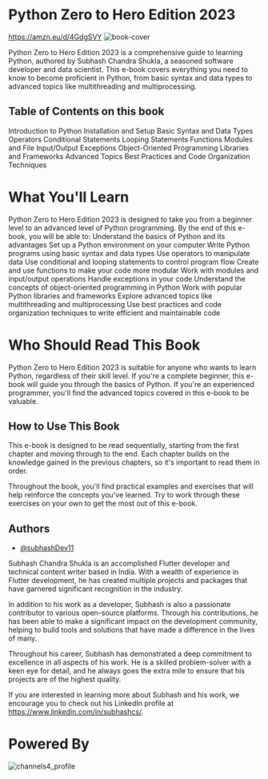 
# Python Zero to Hero Edition 2023
https://amzn.eu/d/4GdgSVY
![book-cover](https://user-images.githubusercontent.com/70679949/230531069-2e4cb75f-05b2-4a29-84f4-e213f205447b.jpg)

Python Zero to Hero Edition 2023 is a comprehensive guide to learning Python, authored by Subhash Chandra Shukla, a seasoned software developer and data scientist. This e-book covers everything you need to know to become proficient in Python, from basic syntax and data types to advanced topics like multithreading and multiprocessing.

## Table of Contents on this book
Introduction to Python
Installation and Setup
Basic Syntax and Data Types
Operators
Conditional Statements
Looping Statements
Functions
Modules and File Input/Output
Exceptions
Object-Oriented Programming
Libraries and Frameworks
Advanced Topics
Best Practices and Code Organization Techniques

# What You'll Learn
Python Zero to Hero Edition 2023 is designed to take you from a beginner level to an advanced level of Python programming. By the end of this e-book, you will be able to:
Understand the basics of Python and its advantages
Set up a Python environment on your computer
Write Python programs using basic syntax and data types
Use operators to manipulate data
Use conditional and looping statements to control program flow
Create and use functions to make your code more modular
Work with modules and input/output operations
Handle exceptions in your code
Understand the concepts of object-oriented programming in Python
Work with popular Python libraries and frameworks
Explore advanced topics like multithreading and multiprocessing
Use best practices and code organization techniques to write efficient and maintainable code

# Who Should Read This Book
Python Zero to Hero Edition 2023 is suitable for anyone who wants to learn Python, regardless of their skill level. If you're a complete beginner, this e-book will guide you through the basics of Python. If you're an experienced programmer, you'll find the advanced topics covered in this e-book to be valuable.

## How to Use This Book
This e-book is designed to be read sequentially, starting from the first chapter and moving through to the end. Each chapter builds on the knowledge gained in the previous chapters, so it's important to read them in order.

Throughout the book, you'll find practical examples and exercises that will help reinforce the concepts you've learned. Try to work through these exercises on your own to get the most out of this e-book.


## Authors

- [@subhashDev11](https://www.github.com/subhashDev11)

Subhash Chandra Shukla is an accomplished Flutter developer and technical content writer based in India. With a wealth of experience in Flutter development, he has created multiple projects and packages that have garnered significant recognition in the industry.

In addition to his work as a developer, Subhash is also a passionate contributor to various open-source platforms. Through his contributions, he has been able to make a significant impact on the development community, helping to build tools and solutions that have made a difference in the lives of many.

Throughout his career, Subhash has demonstrated a deep commitment to excellence in all aspects of his work. He is a skilled problem-solver with a keen eye for detail, and he always goes the extra mile to ensure that his projects are of the highest quality.

If you are interested in learning more about Subhash and his work, we encourage you to check out his LinkedIn profile at 
https://www.linkedin.com/in/subhashcs/.

# Powered By
![channels4_profile](https://user-images.githubusercontent.com/70679949/230531271-7c3de5a4-8dff-4f4f-8cec-05182c275b8b.jpg)
